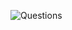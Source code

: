![Questions](https://github.com/Firatalbayati/React/assets/47159612/ceda335a-222b-475e-9e4b-ca62e9fa4dd8)
